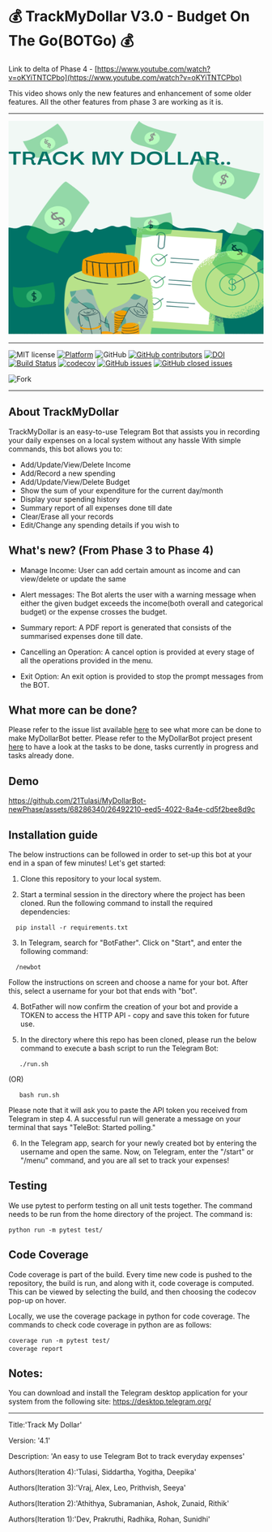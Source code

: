 # 💰 TrackMyDollar V3.0 - Budget On The Go(BOTGo) 💰

Link to delta of Phase 4 - [https://www.youtube.com/watch?v=oKYiTNTCPbo](https://www.youtube.com/watch?v=oKYiTNTCPbo)

This video shows only the new features and enhancement of some older features. All the other features from phase 3 are working as it is.
<hr>
<p align="center">
<a><img  height=420 width=550 
  src="https://github.com/21Tulasi/MyDollarBot-newPhase/blob/main/docs/trackmydollar.png" alt="Tracking expenses made easy!"></a>
</p>
<hr>

![MIT license](https://img.shields.io/badge/License-MIT-green.svg)
[![Platform](https://img.shields.io/badge/Platform-Telegram-blue)](https://desktop.telegram.org/)
![GitHub](https://img.shields.io/badge/Language-Python-blue.svg)
[![GitHub contributors](https://img.shields.io/github/contributors/21Tulasi/MyDollarBot-newPhase)](https://github.com/21Tulasi/MyDollarBot-newPhase/graphs/contributors)
[![DOI](https://zenodo.org/badge/DOI/10.5281/zenodo.10023243.svg)]((https://zenodo.org/doi/10.5281/zenodo.10023242))
[![Build Status](https://app.travis-ci.com/sak007/MyDollarBot-BOTGo.svg?branch=main)](https://app.travis-ci.com/github/sak007/MyDollarBot-BOTGo)
[![codecov](https://codecov.io/gh/sak007/MyDollarBot-BOTGo/branch/main/graph/badge.svg?token=5AYMR8MNMP)](https://codecov.io/gh/sak007/MyDollarBot-BOTGo)
[![GitHub issues](https://img.shields.io/github/issues/prithvish-doshi-17/MyDollarBot-BOTGo)](https://github.com/prithvish-doshi-17/MyDollarBot-BOTGo/issues?q=is%3Aopen+is%3Aissue)
[![GitHub closed issues](https://img.shields.io/github/issues-closed/prithvish-doshi-17/MyDollarBot-BOTGo)](https://github.com/prithvish-doshi-17/MyDollarBot-BOTGo/issues?q=is%3Aissue+is%3Aclosed)

![Fork](https://img.shields.io/github/forks/deekay2310/MyDollarBot?style=social)
<hr>

## About TrackMyDollar

TrackMyDollar is an easy-to-use Telegram Bot that assists you in recording your daily expenses on a local system without any hassle 
With simple commands, this bot allows you to:
- Add/Update/View/Delete Income
- Add/Record a new spending
- Add/Update/View/Delete Budget
- Show the sum of your expenditure for the current day/month
- Display your spending history
- Summary report of all expenses done till date
- Clear/Erase all your records
- Edit/Change any spending details if you wish to


## What's new? (From Phase 3 to Phase 4)

- Manage Income:
  User can add certain amount as income and can view/delete or update the same
  
- Alert messages:
  The Bot alerts the user with a warning message when either the given budget exceeds the income(both overall and categorical budget) or the expense crosses the budget.
  
- Summary report:
  A PDF report is generated that consists of the summarised expenses done till date.
  
- Cancelling an Operation:
  A cancel option is provided at every stage of all the operations provided in the menu.
   
- Exit Option:
  An exit option is provided to stop the prompt messages from the BOT.

## What more can be done?
Please refer to the issue list available [here](https://github.com/prithvish-doshi-17/MyDollarBot-BOTGo/issues) to see what more can be done to make MyDollarBot better. Please refer to the MyDollarBot project present [here](https://github.com/prithvish-doshi-17/MyDollarBot-BOTGo/projects) to have a look at the tasks to be done, tasks currently in progress and tasks already done.


## Demo

https://github.com/21Tulasi/MyDollarBot-newPhase/assets/68286340/26492210-eed5-4022-8a4e-cd5f2bee8d9c


## Installation guide

The below instructions can be followed in order to set-up this bot at your end in a span of few minutes! Let's get started:

1. Clone this repository to your local system.

2. Start a terminal session in the directory where the project has been cloned. Run the following command to install the required dependencies:
```
  pip install -r requirements.txt
```

3. In Telegram, search for "BotFather". Click on "Start", and enter the following command:
```
  /newbot
```
Follow the instructions on screen and choose a name for your bot. After this, select a username for your bot that ends with "bot".

4. BotFather will now confirm the creation of your bot and provide a TOKEN to access the HTTP API - copy and save this token for future use.

5. In the directory where this repo has been cloned, please run the below command to execute a bash script to run the Telegram Bot:
```
   ./run.sh
```
(OR)
```
   bash run.sh
```
Please note that it will ask you to paste the API token you received from Telegram in step 4.
A successful run will generate a message on your terminal that says "TeleBot: Started polling." 

6. In the Telegram app, search for your newly created bot by entering the username and open the same. Now, on Telegram, enter the "/start" or "/menu" command, and you are all set to track your expenses!

## Testing

We use pytest to perform testing on all unit tests together. The command needs to be run from the home directory of the project. The command is:
```
python run -m pytest test/
```

## Code Coverage

Code coverage is part of the build. Every time new code is pushed to the repository, the build is run, and along with it, code coverage is computed. This can be viewed by selecting the build, and then choosing the codecov pop-up on hover.

Locally, we use the coverage package in python for code coverage. The commands to check code coverage in python are as follows:

```
coverage run -m pytest test/
coverage report
```

## Notes:
You can download and install the Telegram desktop application for your system from the following site: https://desktop.telegram.org/


<hr>
<p>Title:'Track My Dollar'</p>
<p>Version: '4.1'</p>
<p>Description: 'An easy to use Telegram Bot to track everyday expenses'</p>
<p>Authors(Iteration 4):'Tulasi, Siddartha, Yogitha, Deepika'</p>
<p>Authors(Iteration 3):'Vraj, Alex, Leo, Prithvish, Seeya'</p>
<p>Authors(Iteration 2):'Athithya, Subramanian, Ashok, Zunaid, Rithik'</p>
<p>Authors(Iteration 1):'Dev, Prakruthi, Radhika, Rohan, Sunidhi'</p>
